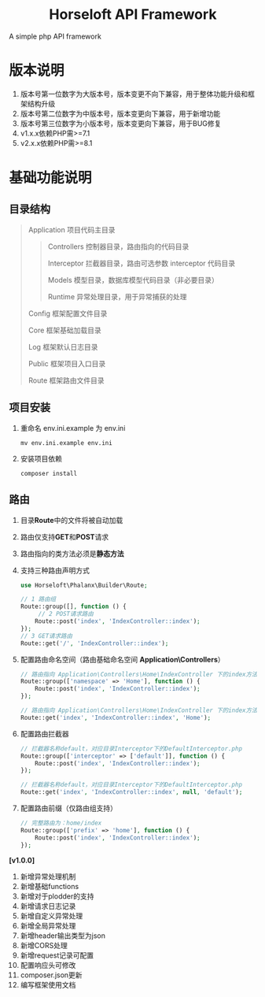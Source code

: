 # <center>Horseloft API Framework</center>

A simple php API framework

# 版本说明
1. 版本号第一位数字为大版本号，版本变更不向下兼容，用于整体功能升级和框架结构升级
2. 版本号第二位数字为中版本号，版本变更向下兼容，用于新增功能
3. 版本号第三位数字为小版本号，版本变更向下兼容，用于BUG修复
4. v1.x.x依赖PHP需>=7.1
5. v2.x.x依赖PHP需>=8.1

# 基础功能说明

## 目录结构
> Application   项目代码主目录
>
> > Controllers	    控制器目录，路由指向的代码目录
> >
> > Interceptor	    拦截器目录，路由可选参数 interceptor 代码目录
> >
> > Models		    模型目录，数据库模型代码目录（非必要目录）
> >
> > Runtime		    异常处理目录，用于异常捕获的处理
>
> Config	框架配置文件目录
>
> Core		框架基础加载目录
>
> Log		框架默认日志目录
>
> Public    框架项目入口目录
>
> Route		框架路由文件目录

## 项目安装
1. 重命名 env.ini.example 为 env.ini

   ```shell
   mv env.ini.example env.ini
   ```

2. 安装项目依赖

   ```shell
   composer install
   ```

## 路由
1. 目录**Route**中的文件将被自动加载

2. 路由仅支持**GET**和**POST**请求

3. 路由指向的类方法必须是**静态方法**

4. 支持三种路由声明方式

   ```php
   use Horseloft\Phalanx\Builder\Route;
   
   // 1 路由组
   Route::group([], function () {
   		// 2 POST请求路由
       Route::post('index', 'IndexController::index');
   });
   // 3 GET请求路由
   Route::get('/', 'IndexController::index');
   ```

5. 配置路由命名空间（路由基础命名空间 **Application\Controllers**）

   ```php
   // 路由指向 Application\Controllers\Home\IndexController 下的index方法
   Route::group(['namespace' => 'Home'], function () {
       Route::post('index', 'IndexController::index');
   });
   
   // 路由指向 Application\Controllers\Home\IndexController 下的index方法
   Route::get('index', 'IndexController::index', 'Home');
   ```

6. 配置路由拦截器

   ```php
   // 拦截器名称default，对应目录Interceptor下的DefaultInterceptor.php
   Route::group(['interceptor' => ['default']], function () {
       Route::post('index', 'IndexController::index');
   });
   
   // 拦截器名称default，对应目录Interceptor下的DefaultInterceptor.php
   Route::get('index', 'IndexController::index', null, 'default');
   ```

7. 配置路由前缀（仅路由组支持）

   ```php
   // 完整路由为：home/index
   Route::group(['prefix' => 'home'], function () {
       Route::post('index', 'IndexController::index');
   });
   ```







**[v1.0.0]**
1. 新增异常处理机制
2. 新增基础functions
3. 新增对于plodder的支持
4. 新增请求日志记录
5. 新增自定义异常处理
6. 新增全局异常处理
7. 新增header输出类型为json
8. 新增CORS处理
9. 新增request记录可配置
10. 配置响应头可修改
11. composer.json更新
12. 编写框架使用文档
